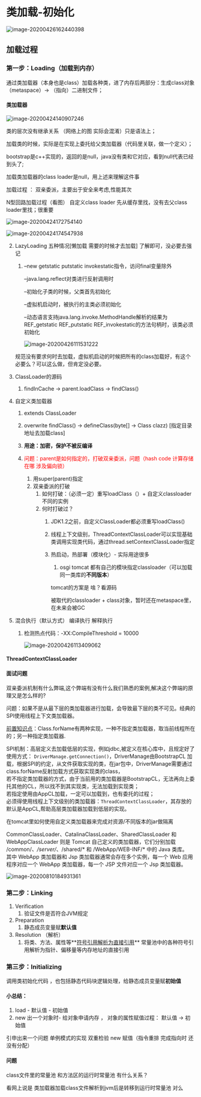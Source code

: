 # 类加载-初始化

![image-20200426162440398](./img/image-20200426162440398.png)

## 加载过程

### 第一步：Loading（加载到内存）

通过类加载器（本身也是class）加载各种类，进了内存后两部分：生成class对象（metaspace）-> （指向）二进制文件； 



#### 类加载器

![image-20200424140907246](./img/image-20200424140907246.png)

类的层次没有继承关系 （网络上的图 实际会混淆）只是语法上；

加载类的时候，实际是在实现上委托给父类加载器（代码里关联，做一个定义）；

bootstrap是c++实现的，返回的是null，java没有类和它对应，看到null代表已经到头了;

加载类加载器的class loader是null，用上述来理解这件事



加载过程 ： 双亲委派，主要出于安全来考虑,性能其次

N型回路加载过程（看图） 自定义class loader 先从缓存里找，没有去父class loader里找；很重要

![image-20200424172754140](./img/image-20200424172754140.png)

![image-20200424174547938](./img/image-20200424174547938.png)





2. LazyLoading 五种情况[懒加载 需要的时候才去加载] 了解即可，没必要去强记

   1. –new getstatic putstatic invokestatic指令，访问final变量除外

      –java.lang.reflect对类进行反射调用时

      –初始化子类的时候，父类首先初始化

      –虚拟机启动时，被执行的主类必须初始化

      –动态语言支持java.lang.invoke.MethodHandle解析的结果为REF_getstatic REF_putstatic REF_invokestatic的方法句柄时，该类必须初始化
      
      ![image-20200426111531222](./img/image-20200426111531222.png)

    规范没有要求何时去加载，虚拟机启动的时候把所有的class加载好，有这个必要么？可以这么做，但肯定没必要。

3. ClassLoader的源码

   1. findInCache -> parent.loadClass -> findClass()

4. 自定义类加载器

   1. extends ClassLoader
   2. overwrite findClass() -> defineClass(byte[] -> Class clazz) [指定目录地址去加载class]
   3. **用途：加密，保护不被反编译**
   4. <font color=red>问题：parent是如何指定的，打破双亲委派，问题（hash code 计算存储在哪 涉及偏向锁）</font>
      
      1. 用super(parent)指定
      2. 双亲委派的打破
         1. 如何打破：（必须一定）重写loadClass（）+ 自定义classloader 不同的实例
         2. 何时打破过？
            1. JDK1.2之前，自定义ClassLoader都必须重写loadClass()
            
            2. 线程上下文级别，ThreadContextClassLoader可以实现基础类调用实现类代码，通过thread.setContextClassLoader指定
            
            3. 热启动，热部署（模块化）- 实际用途很多
               
               1. osgi tomcat 都有自己的模块指定classloader（可以加载同一类库的**不同版本**）
               
               tomcat的方案是 啥？看源码
               
               被取代的classloader + class对象，暂时还在metaspace里， 在未来会被GC

5. 混合执行（默认方式） 编译执行 解释执行

   1. 检测热点代码：-XX:CompileThreshold = 10000
   
      ![image-20200426113409062](./img/image-20200426113409062.png)

#### ThreadContextClassLoader





#### 面试问题

双亲委派机制有什么弊端,这个弊端有没有什么我们熟悉的案例,解决这个弊端的原理又是怎么样的?

问题：如果不是从最下层的类加载器进行加载，会导致最下层的类不可见。经典的SPI使用线程上下文类加载器。

<u>前置知识点</u>：Class.forName有两种实现，一种不指定类加载器，取当前线程所在的；另一种指定类加载器.

SPI机制：高层定义去加载低层的实现，例如jdbc,被定义在核心库中，且规定好了使用方式： `DriverManage.getConnection()`，DriverManage由BootstrapCL 加载，根据SPI的约定，从文件获取实现的类，在jar包中，DriverManage需要通过class.forName反射加载方式获取实现类的class，<br/>若不指定类加载器的方式，由于当前用的类加载器是BootstrapCL，无法再向上委托其他的CL，所以找不到其实现类，无法加载到实现类；<br/>若指定使用由AppCL加载，一定可以加载到，也有委托的过程；<br/>必须得使用线程上下文级别的类加载器：`ThreadContextClassLoader`，其存放的默认是AppCL,帮助高层类加载器加载到低层的实现。



在tomcat里如何使用自定义类加载器来完成对资源/不同版本的jar做隔离

CommonClassLoader、CatalinaClassLoader、SharedClassLoader 和 WebAppClassLoader 则是 Tomcat 自己定义的类加载器，它们分别加载 /common/*、/server/*、/shared/* 和 /WebApp/WEB-INF/* 中的 Java 类库。<br/>其中 WebApp 类加载器和 Jsp 类加载器通常会存在多个实例，每一个 Web 应用程序对应一个 WebApp 类加载器，每一个 JSP 文件对应一个 Jsp 类加载器。



![image-20200810184931361](/Users/sailing/chenchao/学习资料/md-img/tomcat/image-20200810184931361.png)



### 第二步：Linking 

1. Verification
   1. 验证文件是否符合JVM规定
2. Preparation
   1. 静态成员变量赋**默认值**
3. Resolution （解析）
   1. 将类、方法、属性等**<u>符号引用解析为直接引用</u>**
      常量池中的各种符号引用解析为指针、偏移量等内存地址的直接引用

### 第三步：Initializing

调用类初始化代码 <clinit>，也包括静态代码块逻辑处理，给静态成员变量赋**初始值**

#### 小总结：

1. load - 默认值 - 初始值
2. new 出一个对象时- 给对象申请内存 ， 对象的属性赋值过程： 默认值 -> 初始值

引申出来一个问题 单例模式的实现 双重检验 new 赋值（指令重排 完成指向时 还没有分配）

#### 问题

class文件里的常量池 和方法区的运行时常量池 有什么关系？

看网上说是 类加载器加载class文件解析到jvm后是转移到运行时常量池 对么